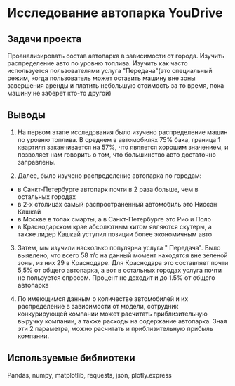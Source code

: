# Исследование автопарка YouDrive

## Задачи проекта

Проанализировать состав автопарка в зависимости от города. Изучить распределение авто по уровню топлива. Изучить как часто используется пользователями услуга "Передача"(это специальный режим, когда пользователь может оставить машину вне зоны завершения аренды и платить небольшую стоимость за то время, пока машину не заберет кто-то другой)


## Выводы

1. На первом этапе исследования было изучено распределение машин по уровню топлива. В среднем в автомобилях 75% бака, граница 1 квартиля заканчивается на 57%, что является хорошим значением, и позволяет нам говорить о том, что большинство авто достаточно заправлены.<br />

2. Далее, было изучено распределение автопарка по городам:<br />
 - в Санкт-Петербурге автопарк почти в 2 раза больше, чем в остальных городах<br />
 - в 2-х столицах самый распространенный автомобиль это Ниссан Кашкай<br />
 - в Москве в топах смарты, а в Санкт-Петербурге это Рио и Поло<br />
 - в Краснодарском крае абсолютным хитом являются скутеры, а также лидер Кашкай уступил позиции более экономичным авто<br />
 
3. Затем, мы изучили насколько популярна услуга " Передача". Было выявлено, что всего 58 т/с на данный момент находятся вне зеленой зоны, из них 29 в Краснодаре. Для Краснодара это составляет почти 5,5% от общего автопарка, а вот в остальных городах услуга почти не пользуется спросом. Процент не доходит и до 1.5% от общего автопарка<br />

4. По имеющимся данным о количестве автомобилей и их распределение в зависимости от модели, сотрудник конкурирующей компании может расчитать приблизительную выручку компании, а также расходы на содержание автопарка. Зная эти 2 параметра, можно расчитать и приблизительную прибыль компании.


## Используемые библиотеки

Pandas, numpy, matplotlib, requests, json, plotly.express
